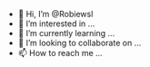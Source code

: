 - 👋 Hi, I’m @Robiewsl
- 👀 I’m interested in ...
- 🌱 I’m currently learning ...
- 💞️ I’m looking to collaborate on ...
- 📫 How to reach me ...

<!---
Robiewsl/Robiewsl is a ✨ special ✨ repository because its `README.md` (this file) appears on your GitHub profile.
You can click the Preview link to take a look at your changes.
--->
